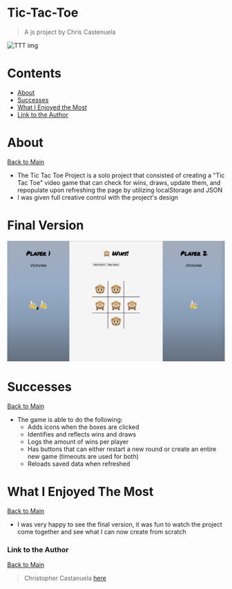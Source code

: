 <a name="mainContents"></a>
# Tic-Tac-Toe
> A js project by Chris Castenuela

![TTT img](https://www.thesprucecrafts.com/thmb/z_0nV5ad4RB7vGKR2Fc3NwOtJ7g=/1500x1000/filters:no_upscale():max_bytes(150000):strip_icc()/tic-tac-toe-game-rules-412170_moreadvanced_3232-ac3d49ea18e344fab4a2c95d2ef0a3d3.jpg)

# Contents 

* [About](#about)
* [Successes](#successes)
* [What I Enjoyed the Most](#wwetm)
* [Link to the Author](#ltta)

# About 

<a name="about"></a>

[Back to Main](#mainContents)
<ul>
    <li>The Tic Tac Toe Project is a solo project that consisted of creating a "Tic Tac Toe" video game that can check for wins, draws, update them, and repopulate upon refreshing the page by utilizing localStorage and JSON</li>
    <li>I was given full creative control with the project's design</li>
</ul>

# Final Version
![TTT Image](https://github.com/Chriscastanuela/Tic-Tac-Toe/blob/master/Screen%20Shot%202020-08-04%20at%209.13.31%20PM.png?raw=true)
# Successes

<a name="successes"></a>

[Back to Main](#mainContents)
<ul>
    <li>The game is able to do the following:
        <ul>
            <li>Adds icons when the boxes are clicked</li>
            <li>Identifies and reflects wins and draws</li>
            <li>Logs the amount of wins per player</li>
            <li>Has buttons that can either restart a new round or create an entire new game (timeouts are used for both)</li>
            <li>Reloads saved data when refreshed</li>
        </ul>
</ul>

# What I Enjoyed The Most

<a name="wwetm"></a>

[Back to Main](#mainContents)
<ul>
    <li>I was very happy to see the final version, it was fun to watch the project come together and see what I can now create from scratch
</ul>

### Link to the Author

<a name="ltta"></a>

[Back to Main](#mainContents)

> Christopher Castanuela [here](https://github.com/Chriscastanuela?tab=repositories)
